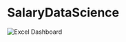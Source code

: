 # SalaryDataScience

![Excel Dashboard](https://github.com/astarirut/SalaryDataScience/tree/main/Excel/exceldashboard.png)

